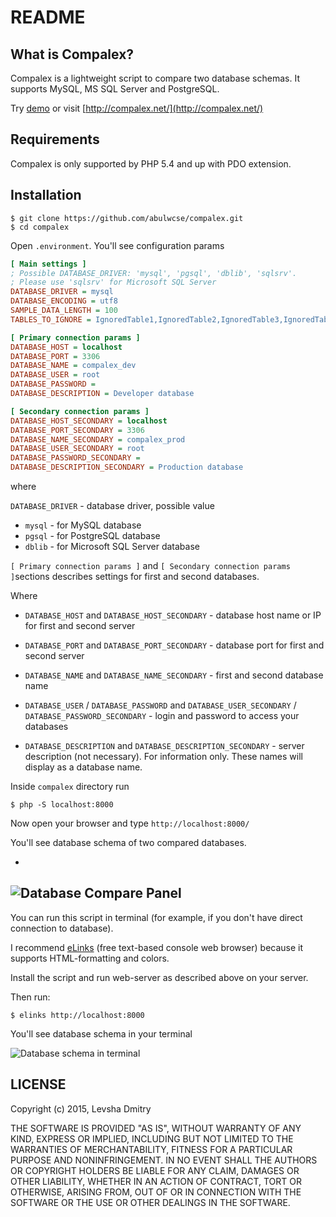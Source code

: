 # README

## What is Compalex?
Compalex is a lightweight script to compare two database schemas. It supports MySQL, MS SQL Server and PostgreSQL.

Try [demo](http://demo.compalex.net/) or visit [http://compalex.net/](http://compalex.net/)


## Requirements
Compalex is only supported by PHP 5.4 and up with PDO extension.

## Installation
	$ git clone https://github.com/abulwcse/compalex.git
	$ cd compalex
	
Open `.environment`. You'll see configuration params

```ini
[ Main settings ]
; Possible DATABASE_DRIVER: 'mysql', 'pgsql', 'dblib', 'sqlsrv'.
; Please use 'sqlsrv' for Microsoft SQL Server
DATABASE_DRIVER = mysql
DATABASE_ENCODING = utf8
SAMPLE_DATA_LENGTH = 100
TABLES_TO_IGNORE = IgnoredTable1,IgnoredTable2,IgnoredTable3,IgnoredTable4

[ Primary connection params ]
DATABASE_HOST = localhost
DATABASE_PORT = 3306
DATABASE_NAME = compalex_dev
DATABASE_USER = root
DATABASE_PASSWORD =
DATABASE_DESCRIPTION = Developer database

[ Secondary connection params ]
DATABASE_HOST_SECONDARY = localhost
DATABASE_PORT_SECONDARY = 3306
DATABASE_NAME_SECONDARY = compalex_prod
DATABASE_USER_SECONDARY = root
DATABASE_PASSWORD_SECONDARY =
DATABASE_DESCRIPTION_SECONDARY = Production database
```

where 

`DATABASE_DRIVER` - database driver, possible value

- `mysql` - for MySQL database
- `pgsql` - for PostgreSQL database
- `dblib` - for Microsoft SQL Server database

`[ Primary connection params ]` and `[ Secondary connection params ]`sections describes settings for first and second databases.

Where

- `DATABASE_HOST` and `DATABASE_HOST_SECONDARY`  - database host name or IP for first and second server

- `DATABASE_PORT` and `DATABASE_PORT_SECONDARY` - database port for first and second server

- `DATABASE_NAME` and `DATABASE_NAME_SECONDARY` - first and second database name

- `DATABASE_USER` / `DATABASE_PASSWORD`  and `DATABASE_USER_SECONDARY` / `DATABASE_PASSWORD_SECONDARY` - login and password to access your databases 

- `DATABASE_DESCRIPTION` and `DATABASE_DESCRIPTION_SECONDARY` - server description (not necessary). For information only. These names will display as a database name.

Inside `compalex` directory run  

	$ php -S localhost:8000
	
Now open your browser and type `http://localhost:8000/`

You'll see database schema of two compared databases.

-
![Database Compare Panel](https://cloud.githubusercontent.com/assets/1639576/9703302/1327b858-5488-11e5-856a-96b139c7b938.png)	
-

You can run this script in terminal (for example, if you don't have direct connection to database).

I recommend [eLinks](https://en.wikipedia.org/wiki/ELinks) (free text-based console web browser) because it supports HTML-formatting and colors.

Install the script and run web-server as described above on your server. 

Then run:

	$ elinks http://localhost:8000

You'll see database schema in your terminal

![Database schema in terminal](https://cloud.githubusercontent.com/assets/1639576/10304652/248de29e-6c24-11e5-863b-c94bf337f47d.png)

LICENSE
-------

Copyright (c) 2015, Levsha Dmitry

THE SOFTWARE IS PROVIDED "AS IS", WITHOUT WARRANTY OF ANY KIND, EXPRESS OR
IMPLIED, INCLUDING BUT NOT LIMITED TO THE WARRANTIES OF MERCHANTABILITY,
FITNESS FOR A PARTICULAR PURPOSE AND NONINFRINGEMENT. IN NO EVENT SHALL THE
AUTHORS OR COPYRIGHT HOLDERS BE LIABLE FOR ANY CLAIM, DAMAGES OR OTHER
LIABILITY, WHETHER IN AN ACTION OF CONTRACT, TORT OR OTHERWISE, ARISING FROM,
OUT OF OR IN CONNECTION WITH THE SOFTWARE OR THE USE OR OTHER DEALINGS IN
THE SOFTWARE.
	
